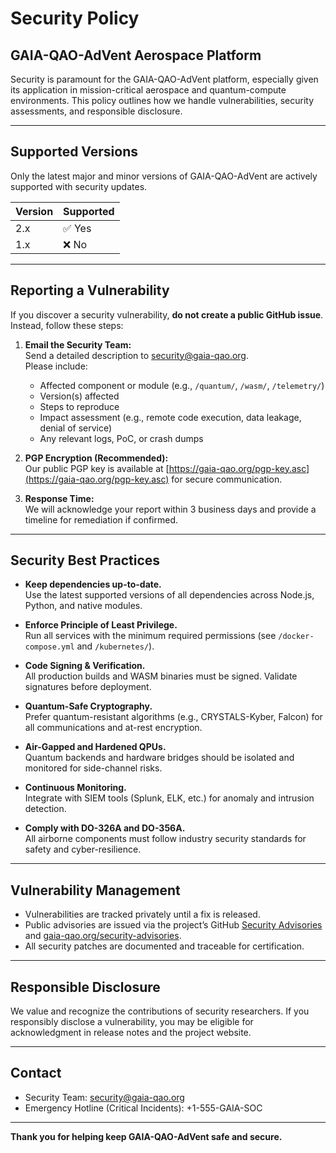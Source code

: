 # Security Policy

## GAIA-QAO-AdVent Aerospace Platform

Security is paramount for the GAIA-QAO-AdVent platform, especially given its application in mission-critical aerospace and quantum-compute environments. This policy outlines how we handle vulnerabilities, security assessments, and responsible disclosure.

---

## Supported Versions

Only the latest major and minor versions of GAIA-QAO-AdVent are actively supported with security updates.

| Version | Supported          |
| ------- | ----------------- |
| 2.x     | ✅ Yes            |
| 1.x     | ❌ No             |

---

## Reporting a Vulnerability

If you discover a security vulnerability, **do not create a public GitHub issue**. Instead, follow these steps:

1. **Email the Security Team:**  
   Send a detailed description to [security@gaia-qao.org](mailto:security@gaia-qao.org).  
   Please include:
   - Affected component or module (e.g., `/quantum/`, `/wasm/`, `/telemetry/`)
   - Version(s) affected
   - Steps to reproduce
   - Impact assessment (e.g., remote code execution, data leakage, denial of service)
   - Any relevant logs, PoC, or crash dumps

2. **PGP Encryption (Recommended):**  
   Our public PGP key is available at [https://gaia-qao.org/pgp-key.asc](https://gaia-qao.org/pgp-key.asc) for secure communication.

3. **Response Time:**  
   We will acknowledge your report within 3 business days and provide a timeline for remediation if confirmed.

---

## Security Best Practices

- **Keep dependencies up-to-date.**  
  Use the latest supported versions of all dependencies across Node.js, Python, and native modules.

- **Enforce Principle of Least Privilege.**  
  Run all services with the minimum required permissions (see `/docker-compose.yml` and `/kubernetes/`).

- **Code Signing & Verification.**  
  All production builds and WASM binaries must be signed. Validate signatures before deployment.

- **Quantum-Safe Cryptography.**  
  Prefer quantum-resistant algorithms (e.g., CRYSTALS-Kyber, Falcon) for all communications and at-rest encryption.

- **Air-Gapped and Hardened QPUs.**  
  Quantum backends and hardware bridges should be isolated and monitored for side-channel risks.

- **Continuous Monitoring.**  
  Integrate with SIEM tools (Splunk, ELK, etc.) for anomaly and intrusion detection.

- **Comply with DO-326A and DO-356A.**  
  All airborne components must follow industry security standards for safety and cyber-resilience.

---

## Vulnerability Management

- Vulnerabilities are tracked privately until a fix is released.
- Public advisories are issued via the project’s GitHub [Security Advisories](https://github.com/gaia-qao/GAIA-QAO-AdVent/security/advisories) and [gaia-qao.org/security-advisories](https://gaia-qao.org/security-advisories).
- All security patches are documented and traceable for certification.

---

## Responsible Disclosure

We value and recognize the contributions of security researchers. If you responsibly disclose a vulnerability, you may be eligible for acknowledgment in release notes and the project website.

---

## Contact

- Security Team: [security@gaia-qao.org](mailto:security@gaia-qao.org)
- Emergency Hotline (Critical Incidents): +1-555-GAIA-SOC

---

**Thank you for helping keep GAIA-QAO-AdVent safe and secure.**
